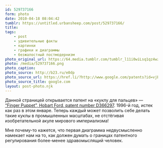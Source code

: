 ```yaml
---
id: 529737166
form: photo
date: 2010-04-18 08:04:42
tumblr: https://untitled.urbansheep.com/post/529737166/
title:
tags:
    - post
    - удивительные факты
    - картинки
    - графики и диаграммы
    - безжалостный постмодернизм
photo_original_url: https://64.media.tumblr.com/tumblr_l11i0wiLsq1qz4wzio1_1280.png
photo: /media/529737166.png
photo_caption: 
photo_source: http://b23.ru/e0dp
photo_source_url: https://href.li/?http://www.google.com/patents?id=vjElAAAAEBAJ&pg=PA1&img=1&zoom=4&hl=en&sig=ACfU3U03QNiMeDRP9pT4Wy5jskW7HjmRsw&ci=0%2C0%2C991%2C1369&edge=0
photo_source_title: google.com
layout: post-photo.njk
---
```


<p>Данной страницей открывается патент на «куклу для пальцев» — <a href="http://b23.ru/e0dp">“Finger Puppet”, Hobart Ford, patent number D366297</a>. 1996-й год, истек как раз в этом январе. Теперь каждый может позволить себе делать такие куклы в промышленных масштабах, не отстёгивая изобретательной акуле мирового империализма!</p>

<p>Мне почему-то кажется, что первая диаграмма недвусмысленно намекает нам на то, как должен думать о границах патентного регулирования более-менее здравомыслящий человек. </p>
